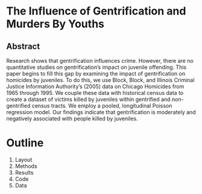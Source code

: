 # The Influence of Gentrification and Murders By Youths

## Abstract
Research shows that gentrification influences crime. However, there are no quantitative studies on gentrification’s impact on juvenile offending. This paper begins to fill this gap by examining the impact of gentrification on homicides by juveniles. To do this, we use Block, Block, and Illinois Criminal Justice Information Authority’s (2005) data on Chicago Homicides from 1965 through 1995. We couple these data with historical census data to create a dataset of victims killed by juveniles within gentrified and non-gentrified census tracts. We employ a pooled, longitudinal Poisson regression model. Our findings indicate that gentrification is moderately and negatively associated with people killed by juveniles.

# Outline
1. Layout
2. Methods
3. Results
4. Code
5. Data
